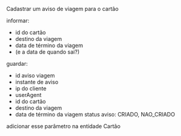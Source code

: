 Cadastrar um aviso de viagem para o cartão

informar:
 - id do cartão
 - destino da viagem
 - data de término da viagem
 - (e a data de quando sai?)

guardar:
 - id aviso viagem
 - instante de aviso
 - ip do cliente
 - userAgent
 - id do cartão
 - destino da viagem
 - data de término da viagem
status aviso: CRIADO, NAO_CRIADO

adicionar esse parâmetro na entidade Cartão

